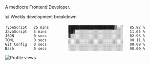 A mediocre Frontend Developer.

📊 Weekly development breakdown
<!--START_SECTION:waka-->

```text
TypeScript   25 mins         █████████████████████▒░░░   85.82 %
JavaScript   3 mins          ██▓░░░░░░░░░░░░░░░░░░░░░░   11.05 %
JSON         0 secs          ▓░░░░░░░░░░░░░░░░░░░░░░░░   02.93 %
TOML         0 secs          ░░░░░░░░░░░░░░░░░░░░░░░░░   00.11 %
Git Config   0 secs          ░░░░░░░░░░░░░░░░░░░░░░░░░   00.09 %
Bash         0 secs          ░░░░░░░░░░░░░░░░░░░░░░░░░   00.00 %
```

<!--END_SECTION:waka-->

<img src="https://gpvc.arturio.dev/iqbalfasri" alt="Profile views"/>
